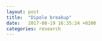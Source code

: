 ```yaml
---
layout: post
title:  "Dipole breakup"
date:   2017-08-19 16:35:24 +0200
categories: research
---
```



<!DOCTYPE html>
<html>
  <head>
    <title>Title</title>
    <meta charset="utf-8">
    <style>
      @import url(https://fonts.googleapis.com/css?family=Yanone+Kaffeesatz);
      @import url(https://fonts.googleapis.com/css?family=Droid+Serif:400,700,400italic);
      @import url(https://fonts.googleapis.com/css?family=Ubuntu+Mono:400,700,400italic);

      body { font-family: 'Droid Serif'; }
      h1, h2, h3 {
        font-family: 'Yanone Kaffeesatz';
        font-weight: normal;
      }
      .remark-code, .remark-inline-code { font-family: 'Ubuntu Mono'; }
    </style>
  </head>
  <body>
    <textarea id="source">

class: center, middle


# It's not you, it's me:
## Breakup of dipoles and formation of sub-surface anticyclones
### Liam Brannigan, Helen Johnson, Camille Lique,
### Johan Nilsson, Jonas Nycander


---
# Overview
1. Motivation
2. Initial condition used for simulations
3. Effect of a surface stress on dipole formation
4. Effect of a surface stress on dipole propagation
5. Summary

**Generation of sub-surface anticyclones at Arctic surface fronts due to a surface stress**,
*in press*, Journal of Physical Oceanography.
[Final submitted version August 2017](https://www.dropbox.com/s/b3hifb6gksatbcu/arctic_eddy_fronts_submission_June_2017.pdf?dl=0),


---

## Observed sub-surface eddies in the Arctic

<img src="github.com/braaannigan/braaannigan.github.io/blob/master/img/arctic_dipoles/itp3_anticyc.jpg" width="70%">

A sub-surface anticyclone observed around Day 143
from an ice-tethered profiler in May 2006. The largest buoyancy anomaly
is in the halocline around 50 m depth (b), but there is also a weaker
surface buoyancy anomaly (a). The colour scale in (d) is based on that
used for (a).

---
## Initial condition used for simulations
<img src="/home/lbran/Documents/braaannigan.github.io/img/arctic_dipoles/initial_cond_3d.jpg" width="70%">

The model domain is doubly-periodic and about 90 m deep. There are two
independant fronts with opposite orientation. A positive zonal surface
stress leads to a downfront stress at the northern front but an upfront
stress at the southern front.

---
#### Dipole formation with zero surface stress
<img src="/home/lbran/Documents/braaannigan.github.io/img/arctic_dipoles/rv_stress_comp_day44.jpg" width="65%" align="middle">

With zero surface stress (left panels) cyclone-anticyclone dipoles form.
They tend to follow curved paths that bring them back to the front. The dipole
trajectory is shown by the black dots.

---
#### Dipole formation under an upfront stress
<img src="/home/lbran/Documents/braaannigan.github.io/img/arctic_dipoles/rv_stress_comp_day44.jpg" width="65%">

With an upfront surface stress (centre panels)
dipoles also emerge from the front. However, in this case the mixed-layer
cyclone eventually travels south in the direction of the Ekman transport,
while the sub-surface anticyclone remains in place as an isolated
sub-surface eddy.  This is shown in the movie on the next slide.

---
#### Dipole formation under an upfront stress
<iframe src= "" data-src="/home/lbran/Documents/braaannigan.github.io/img/arctic_dipoles/https://player.vimeo.com/video/222181522?loop=1" width="600" height="509" frameborder="0" webkitallowfullscreen mozallowfullscreen allowfullscreen></iframe>
---

#### Dipole formation under a downfront stress
<img src="/home/lbran/Documents/braaannigan.github.io/img/arctic_dipoles/rv_stress_comp_day44.jpg" width="65%">

With a constant downfront surface stress (right panels)
dipoles do not emerge from the front. This is because the front is advected
by the Ekman transport in the same direction as the dipole propagation
at a slightly faster rate than the dipole can propagate.
---
## Vertical strucure of dipoles
<img src="/home/lbran/Documents/braaannigan.github.io/img/arctic_dipoles/rv_vert_stress_comp_day44.jpg" width="60%" align="left">

The vertical structure of the dipoles shows why they are subject to
breakup by a surface stress.

With no stress (a) the dipole is `tilted',
with the cylonic component stronger near the surface and the
anticyclonic component stronger near the base of the mixed layer.
As such, with an Ekman depth of about 11 m, only the cyclone is subject
to the direct effects of the surface stress.

---
## Effect of a surface stress of dipoles

The hypothesis developed above is that dipoles can be broken up when the
surface cyclone component is subject to an Ekman transport that causes
it to travel in the direction of the Ekman flow.

We test this hypothesis by restarting the simulation with no surface
stress at the point when a dipole has formed. We then apply a surface
stress in different directions to see the effect on the dipole propagation.

---
## Effect of a surface stress of dipoles
<img src="/home/lbran/Documents/braaannigan.github.io/img/arctic_dipoles/day15trajectories.png" width="100%">

The dots show the trajectories for the surface cyclone (left panel) and the
sub-surface anticyclone (right panel). The colour of the dots corresponds to
the arrow showing the direction of the Ekman transport. The black dots show
the curved trajectory for the case with zero surface stress.

---
## Effect of a surface stress of dipoles
<img src="/home/lbran/Documents/braaannigan.github.io/img/arctic_dipoles/day15trajectories.png" width="100%">

When the Ekman transport has a component advecting the cyclone away from the
anticyclone (blue and red colours), the cyclone travels away from the anticyclone
in the direction of the Ekman transport.

---
## Effect of a surface stress of dipoles
<img src="/home/lbran/Documents/braaannigan.github.io/img/arctic_dipoles/day15trajectories.png" width="100%">

When the Ekman transport pushes the cyclone towards the anticyclone (green colours)
the entire dipole trajectory is affected.
When the Ekman transport is in the direction of the dipole (magenta colours),
the dipole remains coherent but follows a less curved path.
In both these cases the anticyclone does a fast loop of the cyclone.
---
## Effect of a surface stress of dipoles
<img src="/home/lbran/Documents/braaannigan.github.io/img/arctic_dipoles/day15trajectories.png" width="100%">

An animated version of this plot is shown on the next slide.

---
## Effect of a surface stress of dipoles
<iframe src= "" data-src="/home/lbran/Documents/braaannigan.github.io/img/arctic_dipoles/https://player.vimeo.com/video/228193657?loop=1" width="760" height="380" frameborder="0" webkitallowfullscreen mozallowfullscreen allowfullscreen></iframe>

---
## Model of eddy advection due to Ekman transport
<img src="/home/lbran/Documents/braaannigan.github.io/img/arctic_dipoles/cyclone_scaling.png" width="60%" align="right">

We derive a surface quasi-geostrophic (SQG) model for the effect of
a surface stress on a mixed layer eddy. This model predicts that when
the mixed-layer cyclone is affected only by the Ekman transport, the
translation velocity of the cyclone should be the Ekman transport divided
by the stratification depth. Comparing this against the cyclone translation
velocity in the model shows a good match.

---
## Kinematic model of eddy advection
<img src="/home/lbran/Documents/braaannigan.github.io/img/arctic_dipoles/kinemResOut0500Exp128Tx038Ty-38.png" width="100%" >

We also derive a simple kinematic model for the joint effect of dipole
self-propagation and the advection due to Ekman transport. This model
also captures the basic dynamics of the advection for each component of the
dipole.

---
## Conclusions
1. An upfront surface stress aids dipole propagation away from fronts while
a downfront stress inhibits propagation.
2. The surface cyclone component of dipoles is advected by the Ekman transport
when the Ekman layer is thinner than the mixed layer.
3. The sub-surface anticyclone is not advected by the Ekman transport
when the Ekman layer is thinner than the mixed layer.
4. Sub-surface anticyclones can be formed from the break-up of such dipoles.

Paper: Generation of sub-surface anticyclones at Arctic surface fronts due to a surface stress,
*in press*, Journal of Physical Oceanography.
[Final submitted version August 2017](https://www.dropbox.com/s/b3hifb6gksatbcu/arctic_eddy_fronts_submission_June_2017.pdf?dl=0),


    </textarea>
    <script src="https://remarkjs.com/downloads/remark-latest.min.js">
    </script>
    <script>
      var slideshow = remark.create();
    </script>
  </body>
</html>


<script>
function init() {
var vidDefer = document.getElementsByTagName('iframe');
for (var i=0; i<vidDefer.length; i++) {
if(vidDefer[i].getAttribute('data-src')) {
vidDefer[i].setAttribute('src',vidDefer[i].getAttribute('data-src'));
} } }
window.onload = init;
</script>
